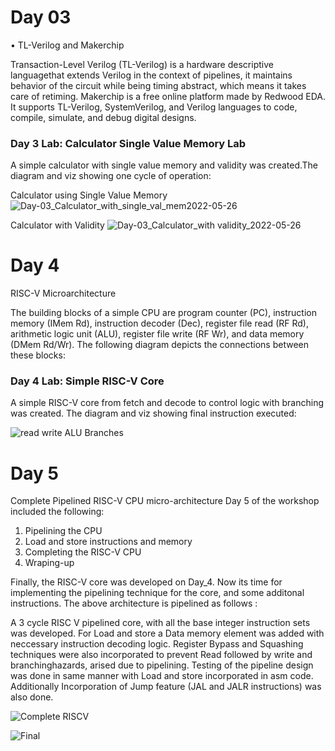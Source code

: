 # Day 03

•	TL-Verilog and Makerchip

Transaction-Level Verilog (TL-Verilog) is a hardware descriptive languagethat extends Verilog in the context of pipelines, it maintains behavior of the circuit while being timing abstract, which means it takes care of retiming.
Makerchip is a free online platform made by Redwood EDA. It supports TL-Verilog, SystemVerilog, and Verilog languages to code, compile, simulate, and debug digital designs.

###	Day 3 Lab: Calculator Single Value Memory Lab

A simple calculator with single value memory and validity was created.The diagram and viz showing one cycle of operation:

Calculator using Single Value Memory
![Day-03_Calculator_with_single_val_mem2022-05-26](https://user-images.githubusercontent.com/67407412/170758636-c52ddb36-c551-4194-ac2f-eae22d6861ad.jpg)

Calculator with Validity
![Day-03_Calculator_with validity_2022-05-26](https://user-images.githubusercontent.com/67407412/170758798-ced35579-9870-407b-b46e-06ed40199a98.jpg)


# Day 4

   RISC-V Microarchitecture

The building blocks of a simple CPU are program counter (PC), instruction memory (IMem Rd), instruction decoder (Dec), register file read (RF Rd), arithmetic logic unit (ALU), register file write (RF Wr), and data memory (DMem Rd/Wr). The following diagram depicts the connections between these blocks:

### Day 4 Lab: Simple RISC-V Core

A simple RISC-V core from fetch and decode to control logic with branching was created. The diagram and viz showing final instruction executed:

![read write ALU Branches](https://user-images.githubusercontent.com/67407412/170811232-7eb7a3fc-dd05-4774-9ca2-2b63b453651d.jpg)

# Day 5
Complete Pipelined RISC-V CPU micro-architecture
Day 5 of the workshop included the following:

 1. Pipelining the CPU
 2. Load and store instructions and memory
 3. Completing the RISC-V CPU
 4. Wraping-up
 
Finally, the RISC-V core was developed on Day_4. Now its time for implementing the pipelining technique for the core, and some additonal instructions. The above architecture is pipelined as follows :

A 3 cycle RISC V pipelined core, with all the base integer instruction sets was developed.
For Load and store a Data memory element was added with neccessary instruction decoding logic.
Register Bypass and Squashing techniques were also incorporated to prevent Read followed by write and branchinghazards, arised due to pipelining.
Testing of the pipeline design was done in same manner with Load and store incorporated in asm code.
Additionally Incorporation of Jump feature (JAL and JALR instructions) was also done.

![Complete RISCV](https://user-images.githubusercontent.com/67407412/170876739-2ed949f8-5cda-4744-b139-faedb0df0c31.jpg)

![Final](https://user-images.githubusercontent.com/67407412/170876756-a8eb3aba-7edc-4f9f-a55f-ea05c27e6f1a.jpg)

